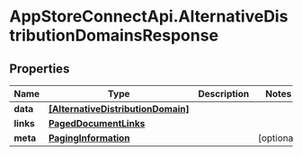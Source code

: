 # AppStoreConnectApi.AlternativeDistributionDomainsResponse

## Properties

Name | Type | Description | Notes
------------ | ------------- | ------------- | -------------
**data** | [**[AlternativeDistributionDomain]**](AlternativeDistributionDomain.md) |  | 
**links** | [**PagedDocumentLinks**](PagedDocumentLinks.md) |  | 
**meta** | [**PagingInformation**](PagingInformation.md) |  | [optional] 


